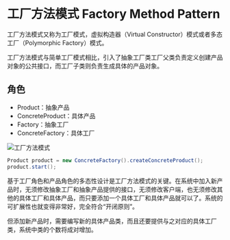# 工厂方法模式 Factory Method Pattern

工厂方法模式又称为工厂模式，虚拟构造器（Virtual Constructor）模式或者多态工厂（Polymorphic Factory）模式。

工厂方法模式与简单工厂模式相比，引入了抽象工厂类工厂父类负责定义创建产品对象的公共接口，而工厂子类则负责生成具体的产品对象。

## 角色

- Product：抽象产品
- ConcreteProduct：具体产品
- Factory：抽象工厂
- ConcreteFactory：具体工厂

![工厂方法模式](https://design-patterns.readthedocs.io/zh_CN/latest/_images/FactoryMethod.jpg)

```java
Product product = new ConcreteFactory().createConcreteProduct();
product.start();
```

基于工厂角色和产品角色的多态性设计是工厂方法模式的关键。在系统中加入新产品时，无须修改抽象工厂和抽象产品提供的接口，无须修改客户端，也无须修改其他的具体工厂和具体产品，而只要添加一个具体工厂和具体产品就可以了。系统的可扩展性也就变得非常好，完全符合“开闭原则”。

但添加新产品时，需要编写新的具体产品类，而且还要提供与之对应的具体工厂类，系统中类的个数将成对增加。
